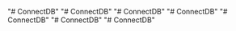 "# ConnectDB" 
"# ConnectDB" 
"# ConnectDB" 
"# ConnectDB" 
"# ConnectDB" 
"# ConnectDB" 
"# ConnectDB" 
